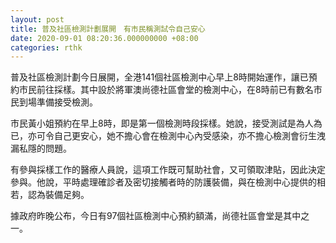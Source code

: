 ```yaml
---
layout: post
title: 普及社區檢測計劃展開　有市民稱測試令自己安心
date: 2020-09-01 08:20:36.000000000 +08:00
categories: rthk
---
```


普及社區檢測計劃今日展開，全港141個社區檢測中心早上8時開始運作，讓已預約市民前往採樣。其中設於將軍澳尚德社區會堂的檢測中心，在8時前已有數名市民到場準備接受檢測。

市民黃小姐預約在早上8時，即是第一個檢測時段採樣。她說，接受測試是為人為已，亦可令自己更安心，她不擔心會在檢測中心內受感染，亦不擔心檢測會衍生洩漏私隱的問題。

有參與採樣工作的醫療人員說，這項工作既可幫助社會，又可領取津貼，因此決定參與。他說，平時處理確診者及密切接觸者時的防護裝備，與在檢測中心提供的相若，認為裝備足夠。

據政府昨晚公布，今日有97個社區檢測中心預約額滿，尚德社區會堂是其中之一。
